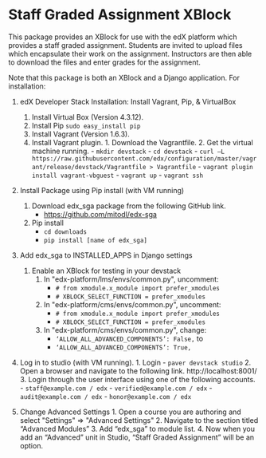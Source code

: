 Staff Graded Assignment XBlock
==============================

This package provides an XBlock for use with the edX platform which provides a staff graded assignment. Students are invited to upload files which encapsulate their work on the assignment. Instructors are then able to download the files and enter grades for the assignment.

Note that this package is both an XBlock and a Django application. For installation:

1. edX Developer Stack Installation: Install Vagrant, Pip, & VirtualBox
	1. Install Virtual Box (Version 4.3.12).
	2. Install Pip ```sudo easy_install pip```
	3. Install Vagrant (Version 1.6.3).
	4. Install Vagrant plugin.
        	1. Download the Vagrantfile.
        	2. Get the virtual machine running.
                	- ```mkdir devstack```
                	- ```cd devstack```
                	- ```curl –L https://raw.githubusercontent.com/edx/configuration/master/vagrant/release/devstack/Vagrantfile > Vagrantfile```
                	- ```vagrant plugin install vagrant-vbguest```
                	- ```vagrant up```
                	- ```vagrant ssh```
2. Install Package using Pip install (with VM running)
	1. Download edx_sga package from the following GitHub link.
		- https://github.com/mitodl/edx-sga
	2. Pip install
		- ```cd downloads```
		- ```pip install [name of edx_sga]```

3. Add edx_sga to INSTALLED_APPS in Django settings
	1. Enable an XBlock for testing in your devstack
		1. In "edx-platform/lms/envs/common.py", uncomment:
			- ```# from xmodule.x_module import prefer_xmodules```
			- ```# XBLOCK_SELECT_FUNCTION = prefer_xmodules```
		2. In "edx-platform/cms/envs/common.py", uncomment:
			- ```# from xmodule.x_module import prefer_xmodules```
			- ```# XBLOCK_SELECT_FUNCTION = prefer_xmodules```
		3. In "edx-platform/cms/envs/common.py", change:
			- ```‘ALLOW_ALL_ADVANCED_COMPONENTS’: False,```
			to
			- ```‘ALLOW_ALL_ADVANCED_COMPONENTS’: True,```
4. Log in to studio (with VM running).
		1. Login
			- ```paver devstack studio```
		2. Open a browser and navigate to the following link.
			http://localhost:8001/
		3. Login through the user interface using one of the following accounts.
			- ```staff@example.com / edx```
			- ```verified@example.com / edx```
			- ```audit@example.com / edx```
			- ```honor@example.com / edx```
5. Change Advanced Settings
		1. Open a course you are authoring and select "Settings" ⇒ "Advanced Settings"
		2. Navigate to the section titled “Advanced Modules”
		3. Add “edx_sga” to module list.
		4. Now when you add an “Advanced” unit in Studio, “Staff Graded Assignment” will be an option.
